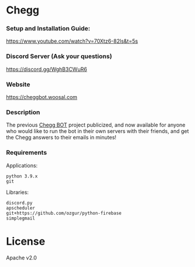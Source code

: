 # Chegg

### Setup and Installation Guide:
https://www.youtube.com/watch?v=70Xtz6-82ls&t=5s

### Discord Server (Ask your questions)
https://discord.gg/WghB3CWuR6

### Website
https://cheggbot.woosal.com

### Description
The previous [Chegg BOT](https://github.com/woosal1337/Chegg-Discord-BOT) project publicized, and now available for anyone who would like to run the bot in their own servers with their friends, and get the Chegg answers to their emails in minutes!

### Requirements
Applications:
```
python 3.9.x
git
```

Libraries:
```
discord.py
apscheduler
git+https://github.com/ozgur/python-firebase
simplegmail
```
# License
Apache v2.0
